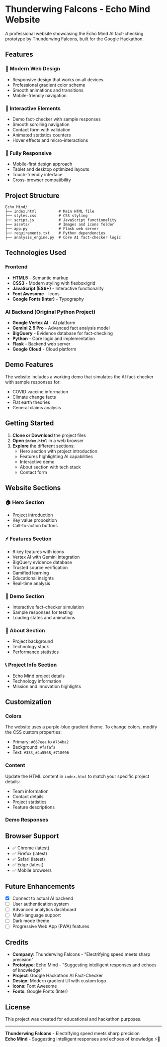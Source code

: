 # Thunderwing Falcons - Echo Mind Website

A professional website showcasing the Echo Mind AI fact-checking prototype by Thunderwing Falcons, built for the Google Hackathon.

## Features

### 🎨 Modern Web Design
- Responsive design that works on all devices
- Professional gradient color scheme
- Smooth animations and transitions
- Mobile-friendly navigation

### 🚀 Interactive Elements
- Demo fact-checker with sample responses
- Smooth scrolling navigation
- Contact form with validation
- Animated statistics counters
- Hover effects and micro-interactions

### 📱 Fully Responsive
- Mobile-first design approach
- Tablet and desktop optimized layouts
- Touch-friendly interface
- Cross-browser compatibility

## Project Structure

```
Echo Mind/
├── index.html          # Main HTML file
├── styles.css          # CSS styling
├── script.js           # JavaScript functionality
├── assets/             # Images and icons folder
├── app.py              # Flask web server
├── requirements.txt    # Python dependencies
├── analysis_engine.py  # Core AI fact-checker logic
```

## Technologies Used

### Frontend
- **HTML5** - Semantic markup
- **CSS3** - Modern styling with flexbox/grid
- **JavaScript (ES6+)** - Interactive functionality
- **Font Awesome** - Icons
- **Google Fonts (Inter)** - Typography

### AI Backend (Original Python Project)
- **Google Vertex AI** - AI platform
- **Gemini 2.5 Pro** - Advanced fact analysis model
- **BigQuery** - Evidence database for fact-checking
- **Python** - Core logic and implementation
- **Flask** - Backend web server
- **Google Cloud** - Cloud platform

## Demo Features

The website includes a working demo that simulates the AI fact-checker with sample responses for:
- COVID vaccine information
- Climate change facts
- Flat earth theories
- General claims analysis

## Getting Started

1. **Clone or Download** the project files
2. **Open `index.html`** in a web browser
3. **Explore** the different sections:
   - Hero section with project introduction
   - Features highlighting AI capabilities
   - Interactive demo
   - About section with tech stack
   - Contact form

## Website Sections

### 🏠 Hero Section
- Project introduction
- Key value proposition
- Call-to-action buttons

### ⚡ Features Section
- 6 key features with icons
- Vertex AI with Gemini integration
- BigQuery evidence database
- Trusted source verification
- Gamified learning
- Educational insights
- Real-time analysis

### 🧪 Demo Section
- Interactive fact-checker simulation
- Sample responses for testing
- Loading states and animations

### 📖 About Section
- Project background
- Technology stack
- Performance statistics

### 📞 Project Info Section
- Echo Mind project details
- Technology information
- Mission and innovation highlights

## Customization

### Colors
The website uses a purple-blue gradient theme. To change colors, modify the CSS custom properties:
- Primary: `#667eea` to `#764ba2`
- Background: `#fafafa`
- Text: `#333`, `#4a5568`, `#718096`

### Content
Update the HTML content in `index.html` to match your specific project details:
- Team information
- Contact details
- Project statistics
- Feature descriptions

### Demo Responses

## Browser Support

- ✅ Chrome (latest)
- ✅ Firefox (latest)
- ✅ Safari (latest)
- ✅ Edge (latest)
- ✅ Mobile browsers

## Future Enhancements

- [x] Connect to actual AI backend
- [ ] User authentication system
- [ ] Advanced analytics dashboard
- [ ] Multi-language support
- [ ] Dark mode theme
- [ ] Progressive Web App (PWA) features

## Credits

- **Company**: Thunderwing Falcons - "Electrifying speed meets sharp precision"
- **Prototype**: Echo Mind - "Suggesting intelligent responses and echoes of knowledge"
- **Project**: Google Hackathon AI Fact-Checker
- **Design**: Modern gradient UI with custom logo
- **Icons**: Font Awesome
- **Fonts**: Google Fonts (Inter)

## License

This project was created for educational and hackathon purposes.

---

**Thunderwing Falcons** - Electrifying speed meets sharp precision  
**Echo Mind** - Suggesting intelligent responses and echoes of knowledge ⚡🦅
